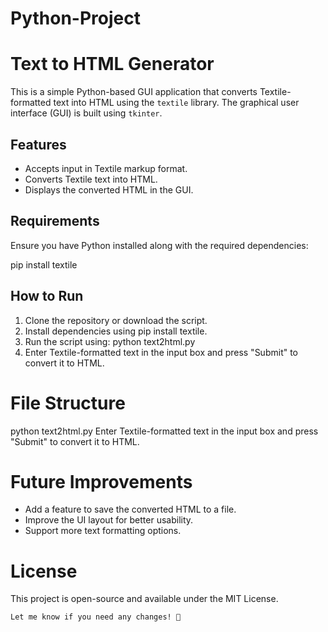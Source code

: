 # Python-Project
# Text to HTML Generator

This is a simple Python-based GUI application that converts Textile-formatted text into HTML using the `textile` library. The graphical user interface (GUI) is built using `tkinter`.

## Features
- Accepts input in Textile markup format.
- Converts Textile text into HTML.
- Displays the converted HTML in the GUI.

## Requirements
Ensure you have Python installed along with the required dependencies:

pip install textile 

## How to Run
1. Clone the repository or download the script.
2. Install dependencies using pip install textile.
3. Run the script using:
python text2html.py
4. Enter Textile-formatted text in the input box and press "Submit" to convert it to HTML.
# File Structure
python text2html.py
Enter Textile-formatted text in the input box and press "Submit" to convert it to HTML.
# Future Improvements
 - Add a feature to save the converted HTML to a file.
 - Improve the UI layout for better usability.
 - Support more text formatting options.
# License
This project is open-source and available under the MIT License.
```bash
Let me know if you need any changes! 🚀
